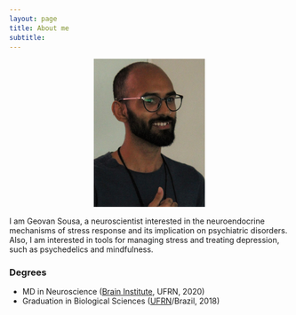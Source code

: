 ```yaml
---
layout: page
title: About me
subtitle: 
---
```


<p align="center"">
                  <img src="/assets/img/avatar.jpg" alt="" width="200" />
                                                                      </p>
                                                      

I am Geovan Sousa, a neuroscientist interested in the neuroendocrine mechanisms of stress response and its implication on psychiatric disorders. Also, I am interested in tools for managing stress and treating depression, such as psychedelics and mindfulness.

### Degrees

- MD in Neuroscience ([Brain Institute](http://neuro.ufrn.br/), UFRN, 2020)
- Graduation in Biological Sciences ([UFRN](https://ufrn.br/)/Brazil, 2018)
